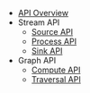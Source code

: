 * [API Overview](overview.md)
* Stream API
    * [Source API](stream/source.md)
    * [Process API](stream/process.md)
    * [Sink API](stream/sink.md)
* Graph API
    * [Compute API](graph/compute.md)
    * [Traversal API](graph/traversal.md)